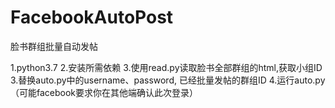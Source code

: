 # FacebookAutoPost
脸书群组批量自动发帖

1.python3.7
2.安装所需依赖
3.使用read.py读取脸书全部群组的html,获取小组ID
3.替换auto.py中的username、password, 已经批量发帖的群组ID
4.运行auto.py（可能facebook要求你在其他端确认此次登录）
